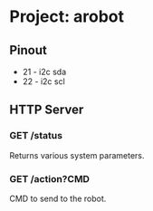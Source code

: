 # Project: arobot

## Pinout

* 21 - i2c sda
* 22 - i2c scl


## HTTP Server

### GET /status

Returns various system parameters.

### GET /action?CMD

CMD to send to the robot.
